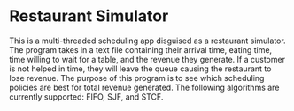 # Restaurant Simulator
This is a multi-threaded scheduling app disguised as a restaurant simulator. The program takes in a text file containing their arrival time, eating time, time willing to wait for a table, and the revenue they generate. If a customer is not helped in time, they will leave the queue causing the restaurant to lose revenue. The purpose of this program is to see which scheduling policies are best for total revenue generated. The following algorithms are currently supported: FIFO, SJF, and STCF.